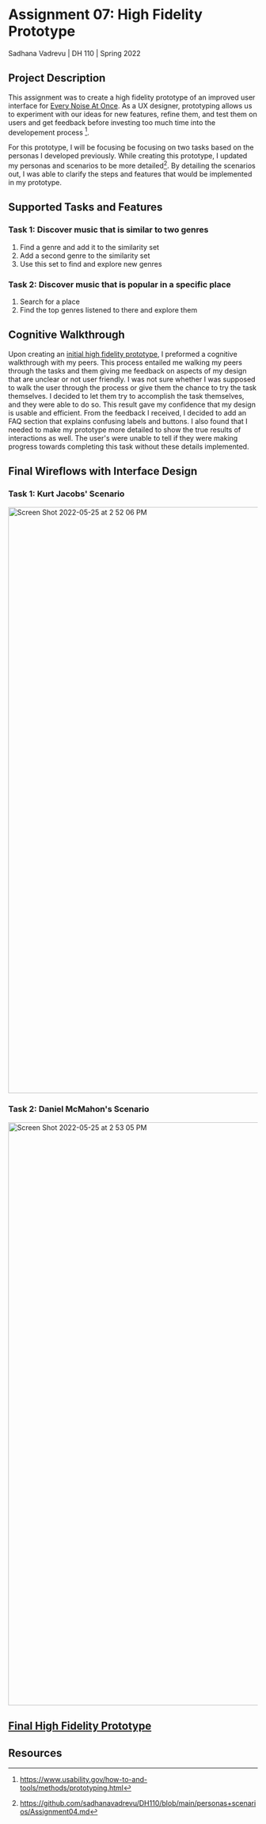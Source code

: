 # Assignment 07: High Fidelity Prototype
Sadhana Vadrevu | DH 110 | Spring 2022

## Project Description
This assignment was to create a high fidelity prototype of an improved user interface for [Every Noise At Once](https://everynoise.com). As a UX designer, prototyping allows us to experiment with our ideas for new features, refine them, and test them on users and get feedback before investing too much time into the developement process [^1]. 

For this prototype, I will be focusing be focusing on two tasks based on the personas I developed previously. While creating this prototype, I updated my personas and scenarios to be more detailed[^2]. By detailing the scenarios out, I was able to clarify the steps and features that would be implemented in my prototype.

## Supported Tasks and Features

### Task 1: Discover music that is similar to two genres
1. Find a genre and add it to the similarity set
2. Add a second genre to the similarity set
3. Use this set to find and explore new genres

### Task 2: Discover music that is popular in a specific place
1. Search for a place
2. Find the top genres listened to there and explore them

## Cognitive Walkthrough 
Upon creating an [initial high fidelity prototype](https://www.figma.com/file/y5I9pUUqHxBG7qJspki57u/DH-110%3A-Wireframes?node-id=46%3A1097), I preformed a cognitive walkthrough with my peers. This process entailed me walking my peers through the tasks and them giving me feedback on aspects of my design that are unclear or not user friendly. I was not sure whether I was supposed to walk the user through the process or give them the chance to try the task themselves. I decided to let them try to accomplish the task themselves, and they were able to do so. This result gave my confidence that my design is usable and efficient. From the feedback I received, I decided to add an FAQ section that explains confusing labels and buttons. I also found that I needed to make my prototype more detailed to show the true results of interactions as well. The user's were unable to tell if they were making progress towards completing this task without these details implemented.

## Final Wireflows with Interface Design 

### Task 1: Kurt Jacobs' Scenario

<img width="1185" alt="Screen Shot 2022-05-25 at 2 52 06 PM" src="https://user-images.githubusercontent.com/20260950/170373587-7af3eb62-4ea9-4b2d-9813-8c2108de0f55.png">

### Task 2: Daniel McMahon's Scenario

<img width="1179" alt="Screen Shot 2022-05-25 at 2 53 05 PM" src="https://user-images.githubusercontent.com/20260950/170373676-adc1e70d-8326-4ff9-be6e-f96610305c3f.png">

## [Final High Fidelity Prototype](https://www.figma.com/proto/y5I9pUUqHxBG7qJspki57u/DH-110%3A-Wireframes?page-id=77%3A1481&node-id=77%3A1619&viewport=250%2C169%2C0.42&scaling=min-zoom&starting-point-node-id=77%3A1483)

## Resources
[^1]: https://www.usability.gov/how-to-and-tools/methods/prototyping.html
[^2]: https://github.com/sadhanavadrevu/DH110/blob/main/personas+scenarios/Assignment04.md
